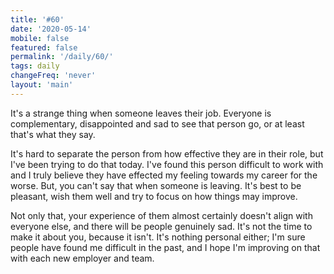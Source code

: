 ```yaml
---
title: '#60'
date: '2020-05-14'
mobile: false
featured: false
permalink: '/daily/60/'
tags: daily
changeFreq: 'never'
layout: 'main'
---
```


It's a strange thing when someone leaves their job. Everyone is complementary, disappointed and sad to see that person go, or at least that's what they say.

It's hard to separate the person from how effective they are in their role, but I've been trying to do that today. I've found this person difficult to work with and I truly believe they have effected my feeling towards my career for the worse. But, you can't say that when someone is leaving. It's best to be pleasant, wish them well and try to focus on how things may improve.

Not only that, your experience of them almost certainly doesn't align with everyone else, and there will be people genuinely sad. It's not the time to make it about you, because it isn't. It's nothing personal either; I'm sure people have found me difficult in the past, and I hope I'm improving on that with each new employer and team.

